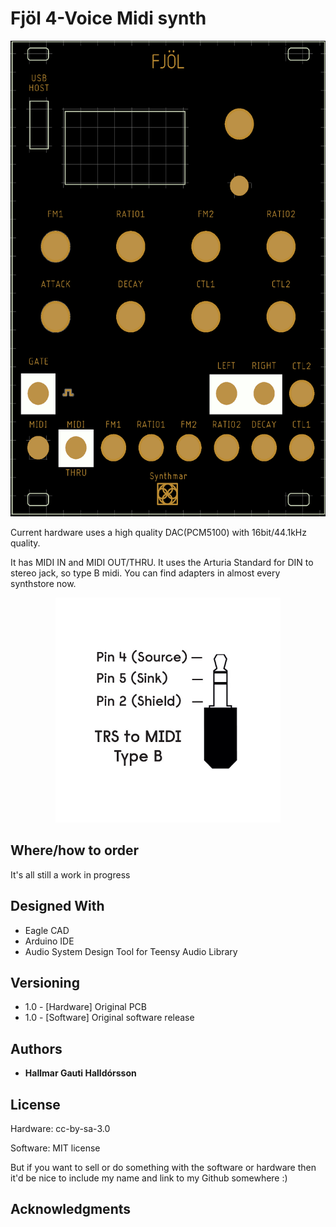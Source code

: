 # Fjöl 4-Voice Midi synth

<p align="center"><img src="/Fjöl/Documentation/fjöl.png"  width="543" height="761"></p>

Current hardware uses a high quality DAC(PCM5100) with 16bit/44.1kHz quality.


It has MIDI IN and MIDI OUT/THRU. It uses the Arturia Standard for DIN to stereo jack, so type B midi.
You can find adapters in almost every synthstore now. 
<p align="center"><img src="/Polyg v2/images/TRS-graphic.jpg" width="360" height="360" ></p>


## Where/how to order
It's all still a work in progress

## Designed With

* Eagle CAD
* Arduino IDE
* Audio System Design Tool for Teensy Audio Library

## Versioning
* 1.0 - [Hardware] Original PCB
* 1.0 - [Software] Original software release
## Authors

* **Hallmar Gauti Halldórsson** 

## License
Hardware: cc-by-sa-3.0

Software: MIT license

But if you want to sell or do something with the software or hardware then it'd be nice to include my name and link to my Github somewhere :)

## Acknowledgments



